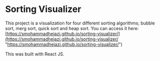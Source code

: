 # Sorting Visualizer
This project is a visualization for four different sorting algorithms; bubble sort, merg sort,  quick sort and heap sort.
You can access it here:
[https://smohammadhejazi.github.io/sorting-visualizer/](https://smohammadhejazi.github.io/sorting-visualizer/ "https://smohammadhejazi.github.io/sorting-visualizer/")

This was built with React JS.
